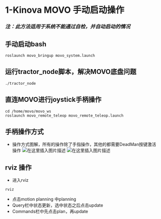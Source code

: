 # 1-Kinova MOVO 手动启动操作


### _注：此方法适用于系统不能通过自检，并自动启动的情况_

## 手动启动bash
```shell
roslaunch movo_bringup movo_system.launch
```

## 运行tractor_node脚本，解决MOVO底盘问题
```shell
./tractor_node
```

## 直连MOVO进行joystick手柄操作
```shell
cd /home/movo/movo_ws
roslaunch movo_remote_teleop movo_remote_teleop.launch
```

## 手柄操作方式
* 操作方式图解，所有的操作除了手指操作，其他的都需要DeadMan按键激活操作
![在这里插入图片描述](https://img-blog.csdnimg.cn/65afe54dad0d460fbb01ccc0848f014b.png?x-oss-process=image/watermark,type_ZHJvaWRzYW5zZmFsbGJhY2s,shadow_50,text_Q1NETiBAU3R1X2FydA==,size_20,color_FFFFFF,t_70,g_se,x_16#pic_center)
![在这里插入图片描述](https://img-blog.csdnimg.cn/0d1f75acd7ba4b88a1ecdfff8eae4b4e.png?x-oss-process=image/watermark,type_ZHJvaWRzYW5zZmFsbGJhY2s,shadow_50,text_Q1NETiBAU3R1X2FydA==,size_20,color_FFFFFF,t_70,g_se,x_16#pic_center)



## rviz 操作
* 进入rviz
```shell
rviz
```
* 点击motion planning 中planning 
* Query栏中状态更新，选中状态之后点击update
* Commands栏中先点击plan，再update



